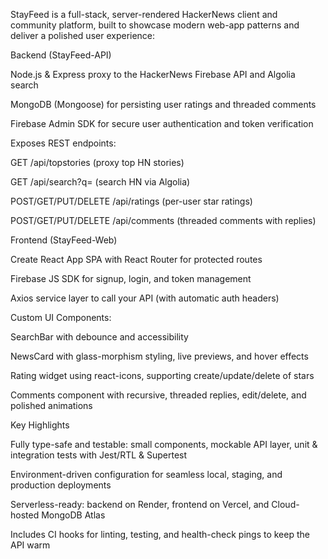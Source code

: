StayFeed is a full-stack, server-rendered HackerNews client and community platform, built to showcase modern web-app patterns and deliver a polished user experience:

Backend (StayFeed-API)

Node.js & Express proxy to the HackerNews Firebase API and Algolia search

MongoDB (Mongoose) for persisting user ratings and threaded comments

Firebase Admin SDK for secure user authentication and token verification

Exposes REST endpoints:

GET /api/topstories (proxy top HN stories)

GET /api/search?q= (search HN via Algolia)

POST/GET/PUT/DELETE /api/ratings (per-user star ratings)

POST/GET/PUT/DELETE /api/comments (threaded comments with replies)

Frontend (StayFeed-Web)

Create React App SPA with React Router for protected routes

Firebase JS SDK for signup, login, and token management

Axios service layer to call your API (with automatic auth headers)

Custom UI Components:

SearchBar with debounce and accessibility

NewsCard with glass-morphism styling, live previews, and hover effects

Rating widget using react-icons, supporting create/update/delete of stars

Comments component with recursive, threaded replies, edit/delete, and polished animations

Key Highlights

Fully type-safe and testable: small components, mockable API layer, unit & integration tests with Jest/RTL & Supertest

Environment-driven configuration for seamless local, staging, and production deployments

Serverless-ready: backend on Render, frontend on Vercel, and Cloud-hosted MongoDB Atlas

Includes CI hooks for linting, testing, and health-check pings to keep the API warm
